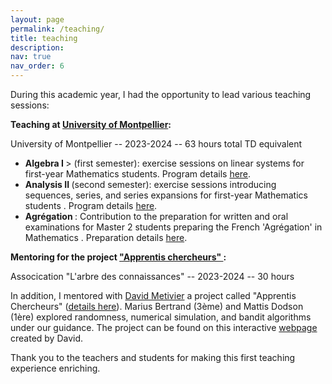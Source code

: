 ```yaml
---
layout: page
permalink: /teaching/
title: teaching 
description: 
nav: true
nav_order: 6
---
```


<p>During this academic year, I had the opportunity to lead various teaching sessions:</p>

<p> <strong> Teaching at <a href="https://maths-fds.edu.umontpellier.fr/">University of Montpellier</a>: </strong> </p>
<p>University of Montpellier -- 2023-2024 -- 63 hours total TD equivalent
<ul>
  <li> <strong> Algebra I </strong>> (first semester): exercise sessions on linear systems for first-year Mathematics students. Program details <a href="https://formations.umontpellier.fr/fr/formations/licence-XA/l1-portail-mathematiques-et-ses-applications-KNYL57V4/l1-mathematiques-et-ses-applications-LEO1YPFM/l1-maths-mineure-info-KNYL6D5Y/l1-porfil-mineure-info-choix-1-LEO2MUTM/algebre-i-systemes-lineaires-KO8DNX5L.html">here</a>.</li>
  
  <li> <strong> Analysis II </strong> (second semester): exercise sessions introducing sequences, series, and series expansions for first-year Mathematics students . Program details <a href="https://formations.umontpellier.fr/fr/formations/licence-XA/l1-portail-mathematiques-et-ses-applications-KNYL57V4/l1-mathematiques-et-ses-applications-LEO1YPFM/l1-maths-mineure-info-KNYL6D5Y/analyse-ii-suites-series-developpements-limites-KO8DO78J.html">here</a>.</li>
  
  <li> <strong> Agrégation </strong> : Contribution to the preparation for written and oral examinations for Master 2 students preparing the French 'Agrégation' in Mathematics . Preparation details <a href="https://formations.umontpellier.fr/fr/formations/master-XB/master-mathematiques-ME157//preparation-a-l-agregation-externe-de-mathematiques-prepa-agreg-PR500.html">here</a>.</li>
</ul>

<p> <strong> Mentoring for the project  <a href="https://arbre-des-connaissances-apsr.org/nos-actions/les-apprentis-chercheurs/"> "Apprentis chercheurs" </a>: </strong> </p>
 
<p> Assocication "L'arbre des connaissances" -- 2023-2024 -- 30 hours </p>

<p>In addition, I mentored with <a href="https://davidmetivier.mistea.inrae.fr/">David Metivier</a> a project called "Apprentis Chercheurs" (<a href="https://arbre-des-connaissances-apsr.org/nos-actions/les-apprentis-chercheurs/">details here</a>). Marius Bertrand (3ème) and Mattis Dodson (1ère) explored randomness, numerical simulation, and bandit algorithms under our guidance. The project can be found on this interactive <a href="https://dmetivie.github.io/Pluto_export/pluto_apprentis_chercheur.html">webpage</a> created by David.</p>

<p>Thank you to the teachers and students for making this first teaching experience enriching.</p>
